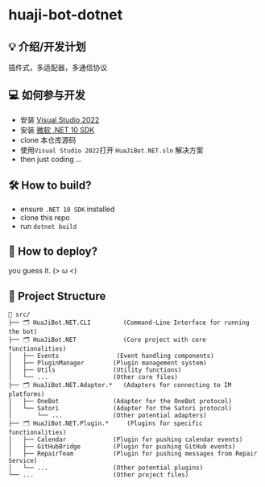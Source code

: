 # huaji-bot-dotnet

## 💡 介绍/开发计划

插件式，多适配器，多通信协议

## 💻 如何参与开发

- 安装 [Visual Studio 2022](https://visualstudio.microsoft.com/zh-hant/vs/community/)
- 安装 [微软 .NET 10 SDK](https://dotnet.microsoft.com/zh-cn/download)
- clone 本仓库源码
- 使用`Visual Studio 2022`打开 `HuaJiBot.NET.sln` 解决方案
- then just coding ...

## 🛠️ How to build?

- ensure `.NET 10 SDK` installed
- clone this repo
- run `dotnet build`

## 🚀 How to deploy?

you guess it. (> ω <)

## 🧩 Project Structure
<!-- 
- `src`
  - `HuaJiBot.NET.CLI`
    - Command line interface for `HuaJiBot.NET`, entry point for running `HuaJiBot.NET`
  - `HuaJiBot.NET`
    - Core project, include core functions such as `plugin manager`,`interface`,` event`,`utils ` and so on.
  - `HuaJiBot.NET.Adapter.OneBot`
    - [`OneBot Protocol`](https://onebot.dev/) adapter for connecting to IM platforms
  - `HuaJiBot.NET.Adapter.Satori`
    - [`Satori Protocol`](https://satori.js.org/en-US/protocol/) adapter for connecting to IM platforms
  - `HuaJiBot.NET.Plugin.RepairTeam`
    - `Repair Team` plugin, for pushing messages from [Repair Service](https://github.com/nbtca/Saturday) to IM platforms
  - `HuaJiBot.NET.Plugin.GitHubBridge`
    - `GitHub Bridge` plugin, push GitHub events to IM platforms
  - `HuaJiBot.NET.Plugin.Calendar`
    - `Calendar` plugin, for pushing calendar events to IM platforms -->
```
📁 src/
├── 🗂️ HuaJiBot.NET.CLI         (Command-Line Interface for running the bot)
├── 🗂️ HuaJiBot.NET             (Core project with core functionalities)
│   ├── Events                (Event handling components)
│   ├── PluginManager        (Plugin management system)
│   ├── Utils                (Utility functions)
│   └── ...                  (Other core files)
├── 🗂️ HuaJiBot.NET.Adapter.*   (Adapters for connecting to IM platforms)
│   ├── OneBot               (Adapter for the OneBot protocol)
│   └── Satori               (Adapter for the Satori protocol)
│       └── ...              (Other potential adapters)
├── 🗂️ HuaJiBot.NET.Plugin.*     (Plugins for specific functionalities)
│   ├── Calendar             (Plugin for pushing calendar events)
│   ├── GitHubBridge         (Plugin for pushing GitHub events)
│   ├── RepairTeam           (Plugin for pushing messages from Repair Service)
│   └── ...                  (Other potential plugins)
└── ...                      (Other project files)
```
